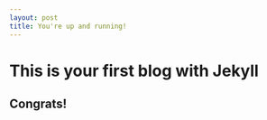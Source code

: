 ```yaml
---
layout: post
title: You're up and running!
---
```


# This is your first blog with Jekyll

## Congrats!
